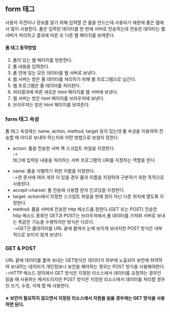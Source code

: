 ## form 태그
사용자 의견이나 정보를 알기 위해 입력할 큰 틀을 만드는데 사용되기 때문에 폼은 
웹에서 많이 사용한다. 폼은 입력된 데이터를 한 번에 서버로 전송하는데 전송한 데이터는 
웹서버가 처리하고 결과에 따른 또 다른 웹 페이지를 보여준다.

#### 폼 태그 동작방법
1. 폼이 있는 웹 페이지를 방문한다.
2. 폼 내용을 입력한다.
3. 폼 안에 있는 모든 데이터를 웹 서버로 보낸다.
4. 웹 서버는 받은 폼 데이터를 처리하기 위해 웹 프로그램으로 넘긴다.
5. 웹 프로그램은 폼 데이터를 처리한다.
6. 처리결과에 따른 새로운 html 페이지를 웹 서버에 보낸다.
7. 웹 서버는 받은 html 페이지를 브라우저에 보낸다.
8. 브라우저는 받은 html 페이지를 보여준다.

### form 태그 속성
폼 태그 속성에는 name, action, method, target 등이 있는데 폼 속성을 이용하여 전송할 때 어디로 보내야 하는지와 어떤 방법으로 보낼지 정한다.
- action: 폼을 전송한 서버 쪽 스크립트 파일을 지정한다.            
-><form> 태그에 입력된 내용을 처리하는 서버 프로그램의 URI를 지정하는 역할을 한다.
- name: 폼을 식별하기 위한 이름을 지정한다.                    
->한 문서에 여러 개의 <form>이 있을 경우 폼의 이름을 지정하여 구분하기 위한 목적으로 사용된다.
- accept-charset: 폼 전송에 사용할 문자 인코딩을 지정한다.
- target: action에서 지정한 스크립트 파일을 현재 창이 아닌 다른 위치에 열도록 지정한다.
- method: 폼을 서버에 전송한 http 메소드를 정한다.(GET 또는 POST)
전송한 http 메소드 종류인 GET과 POST는 브라우저에서 폼 데이터를 가져와 서버로 
보내는 똑같은 기능을 수행하지만 방식은 다르다.                
->GET은 폼데이터를 URL 끝에 붙여서 눈에 보이게 보내지만 POST 방식은 내부적으로 보이지 않게 보낸다.

### GET & POST
URL 끝에 데이터를 붙여 보내는 GET방식은 데이터가 외부에 노출되어 보안에 취약하여 
보내려는 데이터가 개인정보나 보안을 해야하는 경우는 POST 방식을 사용해야한다.           
->HTTP 메소드 정의에서 GET 방식은 지정된 리소스에서 데이터를 요청하는 경우인 
읽을 때 사용하는 메서드이지만 POST 방식은 지정된 리소스에서 데이터를 처리할 경우인 쓰기, 수정, 삭제 
할 때 사용한다.       
  
#### ※ 보안이 필요하지 않으면서 지정된 리소스에서 자원을 읽을 경우에는 GET 방식을 사용하면 된다.



